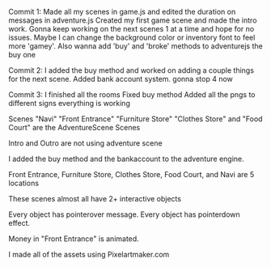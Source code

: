Commit 1: Made all my scenes in game.js and edited the duration on messages in adventure.js
Created my first game scene and made the intro work.
Gonna keep working on the next scenes 1 at a time and hope for no issues.
Maybe I can change the background color or inventory font to feel more 'gamey'.
Also wanna add 'buy' and 'broke' methods to adventurejs
the buy one 

Commit 2: I added the buy method and worked on adding a couple things for the next scene.
Added bank account system.
gonna stop 4 now

Commit 3: I finished all the rooms
Fixed buy method
Added all the pngs to different signs
everything is working

Scenes "Navi" "Front Entrance" "Furniture Store" "Clothes Store" and "Food Court" are the AdventureScene Scenes

Intro and Outro are not using adventure scene

I added the buy method and the bankaccount to the adventure engine.

Front Entrance, Furniture Store, Clothes Store, Food Court, and Navi are 5 locations

These scenes almost all have 2+ interactive objects

Every object has pointerover message.
Every object has pointerdown effect.

Money in "Front Entrance" is animated.

I made all of the assets using Pixelartmaker.com
